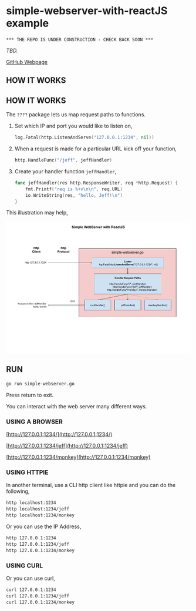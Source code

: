 # simple-webserver-with-reactJS example

```text
*** THE REPO IS UNDER CONSTRUCTION - CHECK BACK SOON ***
```

_TBD._

[GitHub Webpage](https://jeffdecola.github.io/my-go-examples/)

## HOW IT WORKS







## HOW IT WORKS

The `????` package lets us map request paths to functions.

1. Set which IP and port you would like to listen on,

    ```go
    log.Fatal(http.ListenAndServe("127.0.0.1:1234", nil))
    ```

1. When a request is made for a particular URL kick off your function,

    ```go
    http.HandleFunc("/jeff", jeffHandler)
    ```

1. Create your handler function `jeffHandler`,

    ```go
    func jeffHandler(res http.ResponseWriter, req *http.Request) {
        fmt.Printf("req is %+v\n\n", req.URL)
        io.WriteString(res, "hello, Jeff!\n")
    }
    ```

This illustration may help,

![IMAGE - simple-webserver-with-reactJS - IMAGE](../../docs/pics/webserver/simple-webserver-with-reactJS.jpg)

## RUN

```bash
go run simple-webserver.go
```

Press return to exit.

You can interact with the web server many different ways.

### USING A BROWSER

[http://127.0.0.1:1234/](http://127.0.0.1:1234/)

[http://127.0.0.1:1234/jeff](http://127.0.0.1:1234/jeff)

[http://127.0.0.1:1234/monkey](http://127.0.0.1:1234/monkey)

### USING HTTPIE

In another terminal, use a CLI http client like
httpie and you can do the following,

```bash
http localhost:1234
http localhost:1234/jeff
http localhost:1234/monkey
```

Or you can use the IP Address,

```bash
http 127.0.0.1:1234
http 127.0.0.1:1234/jeff
http 127.0.0.1:1234/monkey
```

### USING CURL

Or you can use curl,

```bash
curl 127.0.0.1:1234
curl 127.0.0.1:1234/jeff
curl 127.0.0.1:1234/monkey
```
